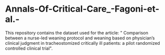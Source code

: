 # Annals-Of-Critical-Care_-Fagoni-et-al.-
This repository contains the dataset used for the article: " Comparison between a nurse-led weaning protocol and weaning based on physician’s clinical judgment in tracheostomized critically ill patients: a pilot randomized controlled clinical trial". 
